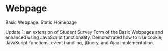 # Webpage

Basic Webpage: Static Homepage

Update 1:
an extension of Student Survey Form of the Basic Webpages and enhanced using JavaScript functionality. 
Demonstrated how to use cookie, JavaScript functions, event handling, jQuery, and Ajax implementation.
